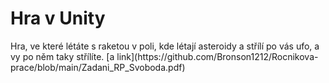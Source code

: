 <h1>Hra v Unity</h1>
Hra, ve které létáte s raketou v poli, kde létají asteroidy a střílí po vás ufo, a vy po něm taky střílíte. 
[a link](https://github.com/Bronson1212/Rocnikova-prace/blob/main/Zadani_RP_Svoboda.pdf)
